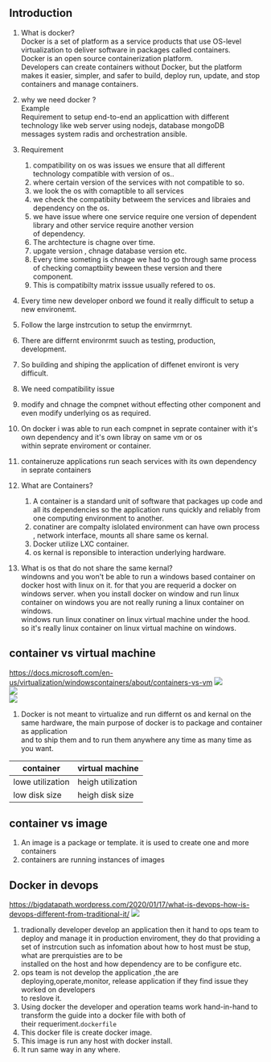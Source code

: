 ## Introduction    
1. What is docker?  
    Docker is a set of platform as a service products that use OS-level virtualization to deliver software in packages called containers.    
    Docker is an open source containerization platform.       
    Developers can create containers without Docker, but the platform makes it easier, simpler, and safer to build, deploy run, update, and stop containers and manage containers.       
    
3.  why we need docker ?  
Example   
    Requirement to setup end-to-end an applicattion with different technology like web server using nodejs, database mongoDB  
    messages system radis and orchestration ansible.  
    
1. Requirement 
    1. compatibility on os was issues we ensure that all different technology compatible with version of os..  
    1. where certain version of the services with not compatible to so.  
    1. we look the os with comaptible to all services 
    1. we check the compatibiity betweem the services and libraies and dependency on the os.  
    1. we have issue where one service require one version of dependent library and other service require another version  
    of dependency.  
    1. The archtecture is chagne over time.  
    1. upgate version , chnage database version etc.  
    1. Every time someting is chnage we had to go through same process of checking comaptbiity beween these version and there component.  
    1. This is compatibilty matrix isssue usually refered to os.  
    
1. Every time new developer onbord we found it really difficult to setup a new environemt.  
1. Follow the large instrcution to setup the envirmrnyt.  
1. There are differnt environrmt suuch as testing, production, development.  
1. So building and shiping the application of diffenet environt is very difficult.  


1. We need compatibility issue 
1. modify and chnage the compnet without effecting other component and even modify underlying os as required.  

1. On docker i was able to run each compnet in seprate container with it's own dependency and it's own libray on same vm or os  
within seprate enviroment or container.   
   
1. containeruze applications run seach services with its own dependency in seprate containers 

1. What are Containers?    
    1. A container is a standard unit of software that packages up code and all its dependencies so the application runs quickly and reliably from one computing environment to another.   
    1. conatiner are compalty islolated environment can have own process , network interface,  mounts all share same os kernal.  
    1. Docker utilize LXC container.  
    1.  os kernal is reponsible to interaction underlying hardware.  

1. What is os that do not share the same kernal?  
   windowns and you won't be able to run a windows based container on docker host with linux on it. 
   for that you are requerid a docker on windows server. 
   when you install docker on window and run linux container on windows you are not really runing a linux container on windows.  
   windows run linux conatiner on linux virtual machine under the hood.  
   so it's really linux container on linux virtual machine on windows. 

## container vs virtual machine 
https://docs.microsoft.com/en-us/virtualization/windowscontainers/about/containers-vs-vm
![](https://www.weave.works/assets/images/bltb6200bc085503718/containers-vs-virtual-machines.jpg)   
![](https://docs.microsoft.com/en-us/virtualization/windowscontainers/about/media/container-diagram.svg)  
![](https://docs.microsoft.com/en-us/virtualization/windowscontainers/about/media/virtual-machine-diagram.svg)  
1. Docker is not meant to virtualize and run differnt os and kernal on the same hardware, the main purpose of docker is to package and container as application  
and to ship them and to run them anywhere any time as many time as you want.    

container | virtual machine  
|---|---|  
lowe utilization | heigh utilization  
low disk size | heigh disk size   

## container vs image 
1. An image is a package or template. it is used to create one and more containers 
1. containers are running instances of images   

## Docker in devops  
https://bigdatapath.wordpress.com/2020/01/17/what-is-devops-how-is-devops-different-from-traditional-it/
![](https://bigdatapath.files.wordpress.com/2020/01/2-2.png)  
1. tradionally developer develop an application then it hand to ops team to deploy and manage it in production enviroment, 
they do that providing a set of instrcution such as infomation about how to host must be stup, what are prerquisties are to be  
installed on the host and how dependency are to be configure etc.  
1. ops team is not develop the application ,the are deploying,operate,monitor, release application if they find issue they worked on developers  
to reslove it.  
1. Using docker the developer and operation teams work hand-in-hand to transform the guide into a docker file with both of   
their requeriment.`dockerfile`  
1. This docker file is create docker image.  
1. This image is run any host with docker install.  
1.  It run same way in any where.  

